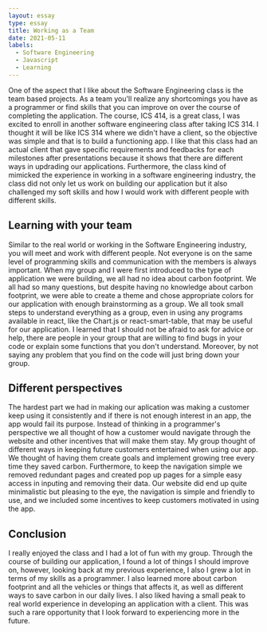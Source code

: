 ```yaml
---
layout: essay
type: essay
title: Working as a Team
date: 2021-05-11
labels:
  - Software Engineering
  - Javascript
  - Learning
---
```


One of the aspect that I like about the Software Engineering class is the team based projects. As a team you'll realize any shortcomings you have as a programmer or find skills that you can improve on over the course of completing the application. The course, ICS 414, is a great class, I was excited to enroll in another software engineering class after taking ICS 314. I thought it will be like ICS 314 where we didn't have a client, so the objective was simple and that is to build a functioning app. I like that this class had an actual client that gave specific requirements and feedbacks for each milestones after presentations because it shows that there are different ways in updrading our applications. Furthermore, the class kind of mimicked the experience in working in a software engineering industry, the class did not only let us work on building our application but it also challenged my soft skills and how I would work with different people with different skills. 

## Learning with your team
Similar to the real world or working in the Software Engineering industry, you will meet and work with different people. Not everyone is on the same level of programming skills and communication with the members is always important. When my group and I were first introduced to the type of application we were building, we all had no idea about carbon footprint. We all had so many questions, but despite having no knowledge about carbon footprint, we were able to create a theme and chose appropriate colors for our application with enough brainstorming as a group. We all took small steps to understand everything as a group, even in using any programs available in react, like the Chart.js or react-smart-table, that may be useful for our application. I learned that I should not be afraid to ask for advice or help, there are people in your group that are willing to find bugs in your code or explain some functions that you don't understand. Moreover, by not saying any problem that you find on the code will just bring down your group.

## Different perspectives 
The hardest part we had in making our aplication was making a customer keep using it consistently and if there is not enough interest in an app, the app would fail its purpose. Instead of thinking in a programmer's perspective we all thought of how a customer would navigate through the website and other incentives that will make them stay. My group thought of different ways in keeping future customers entertained when using our app. We thought of having them create goals and implement growing tree every time they saved carbon. Furthermore, to keep the navigation simple we removed redundant pages and created pop up pages for a simple easy access in inputing and removing their data. Our website did end up quite minimalistic but pleasing to the eye, the navigation is simple and friendly to use, and we included some incentives to keep customers motivated in using the app. 

## Conclusion 
I really enjoyed the class and I had a lot of fun with my group. Through the course of building our application, I found a lot of things I should improve on, however, looking back at my previous experience, I also I grew a lot in terms of my skills as a programmer. I also learned more about carbon footprint and all the vehicles or things that affects it, as well as different ways to save carbon in our daily lives. I also liked having a small peak to real world experience in developing an application with a client. This was such a rare opportunity that I look forward to experiencing more in the future.
